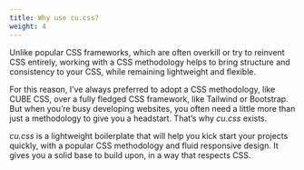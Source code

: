 ```yaml
---
title: Why use cu.css?
weight: 4
---
```


Unlike popular CSS frameworks, which are often overkill or try to reinvent CSS entirely, working with a CSS methodology helps to bring structure and consistency to your CSS, while remaining lightweight and flexible. 

For this reason, I’ve always preferred to adopt a CSS methodology, like CUBE CSS, over a fully fledged CSS framework, like Tailwind or Bootstrap. But when you’re busy developing websites, you often need a little more than just a methodology to give you a headstart. That’s why *cu.css* exists.

*cu.css* is a lightweight boilerplate that will help you kick start your projects quickly, with a popular CSS methodology and fluid responsive design. It gives you a solid base to build upon, in a way that respects CSS.
